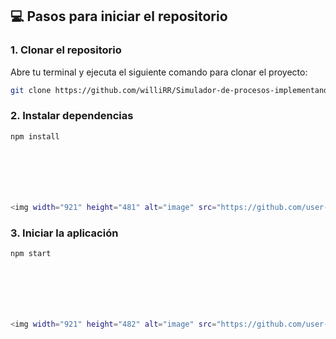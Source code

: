 

## 💻 Pasos para iniciar el repositorio

### 1. Clonar el repositorio

Abre tu terminal y ejecuta el siguiente comando para clonar el proyecto:

```bash
git clone https://github.com/williRR/Simulador-de-procesos-implementando-Algoritmos-de-Planificaci-n.git

```
### 2. Instalar dependencias
```bash
npm install







<img width="921" height="481" alt="image" src="https://github.com/user-attachments/assets/74eec91c-711a-422c-9232-70694779eef5" />


```

### 3. Iniciar la aplicación
```bash
npm start







<img width="921" height="482" alt="image" src="https://github.com/user-attachments/assets/9adb7d9c-d197-4ac6-bf07-b4a37e9385e2" />




```
